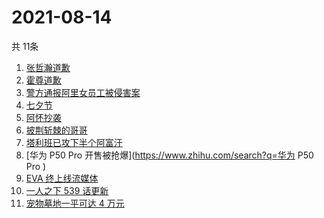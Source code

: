 # 2021-08-14
  共 11条

  <!-- BEGIN -->
  <!-- 最后更新时间:Sat Aug 14 2021 17:14:52 GMT+0000 (Coordinated Universal Time) -->
  1. [张哲瀚道歉](https://www.zhihu.com/search?q=张哲瀚)
1. [霍尊道歉](https://www.zhihu.com/search?q=霍尊)
1. [警方通报阿里女员工被侵害案](https://www.zhihu.com/search?q=阿里女员工)
1. [七夕节](https://www.zhihu.com/search?q=七夕)
1. [阿怀抄袭](https://www.zhihu.com/search?q=阿怀)
1. [披荆斩棘的哥哥](https://www.zhihu.com/search?q=披荆斩棘的哥哥)
1. [塔利班已攻下半个阿富汗](https://www.zhihu.com/search?q=塔利班)
1. [华为 P50 Pro 开售被抢爆](https://www.zhihu.com/search?q=华为 P50 Pro )
1. [EVA 终上线流媒体](https://www.zhihu.com/search?q=eva)
1. [一人之下 539 话更新](https://www.zhihu.com/search?q=一人之下)
1. [宠物墓地一平可达 4 万元](https://www.zhihu.com/search?q=宠物墓地)
  <!-- END -->
  